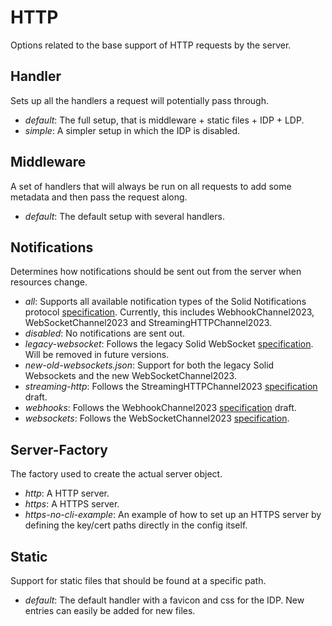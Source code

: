 # HTTP

Options related to the base support of HTTP requests by the server.

## Handler

Sets up all the handlers a request will potentially pass through.

* *default*: The full setup, that is middleware + static files + IDP + LDP.
* *simple*: A simpler setup in which the IDP is disabled.

## Middleware

A set of handlers that will always be run on all requests to add some metadata
and then pass the request along.

* *default*: The default setup with several handlers.

## Notifications

Determines how notifications should be sent out from the server when resources change.

* *all*: Supports all available notification types of the Solid Notifications protocol
  [specification](https://solidproject.org/TR/notifications-protocol).
  Currently, this includes WebhookChannel2023, WebSocketChannel2023 and StreamingHTTPChannel2023.
* *disabled*: No notifications are sent out.
* *legacy-websocket*: Follows the legacy Solid WebSocket
  [specification](https://github.com/solid/solid-spec/blob/master/api-websockets.md).
  Will be removed in future versions.
* *new-old-websockets.json*: Support for both the legacy Solid Websockets and the new WebSocketChannel2023.
* *streaming-http*: Follows the StreamingHTTPChannel2023
  [specification](https://solid.github.io/notifications/streaming-http-channel-2023) draft.
* *webhooks*: Follows the WebhookChannel2023
  [specification](https://solid.github.io/notifications/webhook-channel-2023) draft.
* *websockets*: Follows the WebSocketChannel2023
  [specification](https://solid.github.io/notifications/websocket-channel-2023).

## Server-Factory

The factory used to create the actual server object.

* *http*: A HTTP server.
* *https*: A HTTPS server.
* *https-no-cli-example*: An example of how to set up an HTTPS server
  by defining the key/cert paths directly in the config itself.

## Static

Support for static files that should be found at a specific path.

* *default*: The default handler with a favicon and css for the IDP.
  New entries can easily be added for new files.
